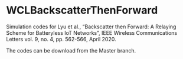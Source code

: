 # WCLBackscatterThenForward
Simulation codes for Lyu et al., “Backscatter then Forward: A Relaying Scheme for Batteryless IoT Networks”, IEEE Wireless Communications Letters vol. 9, no. 4, pp. 562-566, April 2020.

The codes can be download from the Master branch.
